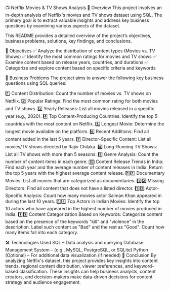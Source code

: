 📺 Netflix Movies & TV Shows Analysis
📌 Overview
This project involves an in-depth analysis of Netflix's movies and TV shows dataset using SQL. The primary goal is to extract valuable insights and address key business questions by examining various aspects of the dataset.

This README provides a detailed overview of the project’s objectives, business problems, solutions, key findings, and conclusions.

🎯 Objectives
✅ Analyze the distribution of content types (Movies vs. TV Shows)
✅ Identify the most common ratings for movies and TV shows
✅ Examine content based on release years, countries, and durations
✅ Categorize and explore content based on specific criteria and keywords

💼 Business Problems
The project aims to answer the following key business questions using SQL queries:

1️⃣ Content Distribution: Count the number of movies vs. TV shows on Netflix.
2️⃣ Popular Ratings: Find the most common rating for both movies and TV shows.
3️⃣ Yearly Releases: List all movies released in a specific year (e.g., 2020).
4️⃣ Top Content-Producing Countries: Identify the top 5 countries with the most content on Netflix.
5️⃣ Longest Movie: Determine the longest movie available on the platform.
6️⃣ Recent Additions: Find all content added in the last 5 years.
7️⃣ Director-Specific Content: List all movies/TV shows directed by Rajiv Chilaka.
8️⃣ Long-Running TV Shows: List all TV shows with more than 5 seasons.
9️⃣ Genre Analysis: Count the number of content items in each genre.
🔟 Content Release Trends in India: Find each year and the average number of content releases in India. Return the top 5 years with the highest average content release.
1️⃣1️⃣ Documentary Movies: List all movies that are categorized as documentaries.
1️⃣2️⃣ Missing Directors: Find all content that does not have a listed director.
1️⃣3️⃣ Actor-Specific Analysis: Count how many movies actor Salman Khan appeared in during the last 10 years.
1️⃣4️⃣ Top Actors in Indian Movies: Identify the top 10 actors who have appeared in the highest number of movies produced in India.
1️⃣5️⃣ Content Categorization Based on Keywords: Categorize content based on the presence of the keywords "kill" and "violence" in the description. Label such content as "Bad" and the rest as "Good". Count how many items fall into each category.

🛠️ Technologies Used
SQL – Data analysis and querying
Database Management System – (e.g., MySQL, PostgreSQL, or SQLite)
Python (Optional) – For additional data visualization (if needed)
📌 Conclusion
By analyzing Netflix's dataset, this project provides key insights into content trends, regional content distribution, viewer preferences, and keyword-based classification. These insights can help business analysts, content creators, and decision-makers make data-driven decisions for content strategy and audience engagement.
